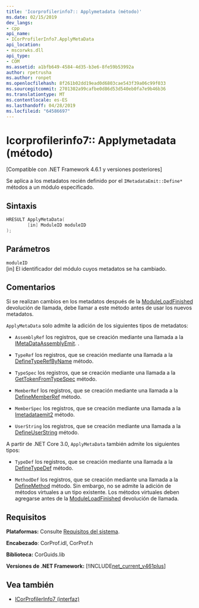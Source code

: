 ```yaml
---
title: 'Icorprofilerinfo7:: Applymetadata (método)'
ms.date: 02/15/2019
dev_langs:
- cpp
api_name:
- ICorProfilerInfo7.ApplyMetaData
api_location:
- mscorwks.dll
api_type:
- COM
ms.assetid: a1bfb649-4584-4d35-b3e6-8fe59b53992a
author: rpetrusha
ms.author: ronpet
ms.openlocfilehash: 8f261b02dd19ead0d6803cae543f39a06c99f033
ms.sourcegitcommit: 2701302a99cafbe0d86d53d540eb0fa7e9b46b36
ms.translationtype: MT
ms.contentlocale: es-ES
ms.lasthandoff: 04/28/2019
ms.locfileid: "64586697"
---
```

# <a name="icorprofilerinfo7applymetadata-method"></a>Icorprofilerinfo7:: Applymetadata (método)
[Compatible con .NET Framework 4.6.1 y versiones posteriores]  
  
 Se aplica a los metadatos recién definido por el `IMetadataEmit::Define*` métodos a un módulo especificado.  
  
## <a name="syntax"></a>Sintaxis  
  
```cpp
HRESULT ApplyMetaData(  
        [in] ModuleID moduleID  
);  
```  
  
## <a name="parameters"></a>Parámetros  
 `moduleID`  
 [in] El identificador del módulo cuyos metadatos se ha cambiado.  
  
## <a name="remarks"></a>Comentarios  
 Si se realizan cambios en los metadatos después de la [ModuleLoadFinished](../../../../docs/framework/unmanaged-api/profiling/icorprofilercallback-moduleloadfinished-method.md) devolución de llamada, debe llamar a este método antes de usar los nuevos metadatos.  
  
 `ApplyMetaData` solo admite la adición de los siguientes tipos de metadatos:  
  
- `AssemblyRef` los registros, que se creación mediante una llamada a la [IMetaDataAssemblyEmit](../../../../docs/framework/unmanaged-api/metadata/imetadataassemblyemit-defineassemblyref-method.md). .  
  
- `TypeRef` los registros, que se creación mediante una llamada a la [DefineTypeRefByName](../../../../docs/framework/unmanaged-api/metadata/imetadataemit-definetyperefbyname-method.md) método.  
  
- `TypeSpec` los registros, que se creación mediante una llamada a la [GetTokenFromTypeSpec](../../../../docs/framework/unmanaged-api/metadata/imetadataemit-gettokenfromtypespec-method.md) método.  
  
- `MemberRef` los registros, que se creación mediante una llamada a la [DefineMemberRef](../../../../docs/framework/unmanaged-api/metadata/imetadataemit-definememberref-method.md) método.  
  
- `MemberSpec` los registros, que se creación mediante una llamada a la [Imetadataemit2](../../../../docs/framework/unmanaged-api/metadata/imetadataemit2-definemethodspec-method.md) método.  
  
- `UserString` los registros, que se creación mediante una llamada a la [DefineUserString](../../../../docs/framework/unmanaged-api/metadata/imetadataemit-defineuserstring-method.md) método.  

A partir de .NET Core 3.0, `ApplyMetaData` también admite los siguientes tipos:

- `TypeDef` los registros, que se creación mediante una llamada a la [DefineTypeDef](../../../../docs/framework/unmanaged-api/metadata/imetadataemit-definetypedef-method.md) método.

- `MethodDef` los registros, que se creación mediante una llamada a la [DefineMethod](../../../../docs/framework/unmanaged-api/metadata/imetadataemit-definemethod-method.md) método. Sin embargo, no se admite la adición de métodos virtuales a un tipo existente. Los métodos virtuales deben agregarse antes de la [ModuleLoadFinished](../../../../docs/framework/unmanaged-api/profiling/icorprofilercallback-moduleloadfinished-method.md) devolución de llamada.

## <a name="requirements"></a>Requisitos  
 **Plataformas:** Consulte [Requisitos del sistema](../../../../docs/framework/get-started/system-requirements.md).  
  
 **Encabezado**: CorProf.idl, CorProf.h  
  
 **Biblioteca:** CorGuids.lib  
  
 **Versiones de .NET Framework:** [!INCLUDE[net_current_v461plus](../../../../includes/net-current-v461plus-md.md)]  
  
## <a name="see-also"></a>Vea también

- [ICorProfilerInfo7 (interfaz)](../../../../docs/framework/unmanaged-api/profiling/icorprofilerinfo7-interface.md)
